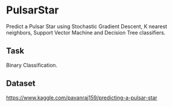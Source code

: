 # PulsarStar
Predict a Pulsar Star using Stochastic Gradient Descent, K nearest neighbors, Support Vector Machine and Decision Tree classifiers.

## Task
Binary Classification.

## Dataset
https://www.kaggle.com/pavanraj159/predicting-a-pulsar-star